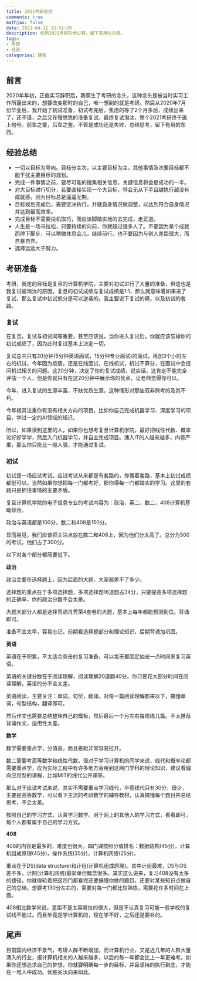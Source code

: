 ```yaml
---
title: 2021考研总结
comments: true
mathjax: false
date: 2021-04-12 12:51:29
description: 经历2021考研的全过程，留下有用的东西。
tags: 
- 考研
- 经验
categories: 随笔
---
```


## 前言

2020年年初，正值实习辞职后，我萌生了考研的念头，这种念头是被当时实习工作所逼出来的，想要改变那时的自己，唯一想到的就是考研。然后从2020年7月份毕业后，我开始了初试准备，初试考完后，焦虑的等了2个月多后，成绩出来了，还不错，之后又在慢悠悠的准备复试，最终复试淘汰，整个2021考研终于画上句号。前车之覆，后车之鉴。不管是成功还是失败，总结思考，留下有用的东西。

## 经验总结

- 一切以目标为导向。目标分主次，以主要目标为主，其他事情及次要目标都不能干扰主要目标的规划。
- 完成一件事情之前，要尽可能的搜集相关信息，关键信息将会是成功的一半。
- 对大目标进行切分，若要直接实现一个大目标，将会无从下手且越执行越没有成就感，因为目标总是遥遥无期。
- 目标规划完成后，需要坚决执行，并就自身情况做调整，以达到符合自身情况并达到最高效率。
- 完成目标不需要投机取巧，而应该脚踏实地的去完成，走正道。
- 人生是一场马拉松，只要持续的向前，你就超过很多人了。不要因为某个成就而停下脚步，可以稍微休息会儿，继续前行。也不要因为与别人差距很大，而自暴自弃。
- 选择远远大于努力。

## 考研准备

考研，我定的目标是复旦的计算机学院，主要对初试进行了大量的准备，但这也是我复试被淘汰的原因。复旦的初试成绩与复试成绩是1:1，那么就意味着如果进了复试，那么复试中初试低分是可以逆袭的。我主要说下复试的痛，以及初试的套路。

### 复试

在复旦，复试与初试同等重要，甚至应该说，当你进入复试后，你就应该忘掉你的初试成绩了，因为此时复试基本上决定一切。

复试总共只有20分钟(5分钟英语面试，15分钟专业面试)的面试，再加3个小时左右的机试，今年因为疫情，还是在线面试，在线机试，机试不算分，在面试中会提问机试相关的问题。这20分钟，决定了你的复试成绩，说实话，这肯定不能完全评估一个人，但是你就只有在这20分钟中展示你的优点，让老师觉得你可以。

今年，进入复试的生源丰富，不缺优质生源，这种情形对那些双非跨考的及其不利。

今年极其注重你有没有相关方向的项目，比如你自己完成机器学习、深度学习的项目，学过一定的AI领域的知识。

所以，如果读到这里的人，如果你也想考复旦计算机学院，最好把线性代数、概率论好好学学，然后入门机器学习，并自主完成项目。涌入IT的人越来越多，内卷严重，那么你只能比一般人强，才能通过复试。

### 初试

初试是一场应试考试。应试考试从来都是有套路的，你循着套路，基本上初试成绩都挺可以。当然如果你想把每一门都考好，那你得每一门都踏实的学习。这里的套路只是抓住事情的主要矛盾。

复旦计算机学院的电子信息专业的考试内容为：政治，英二，数二，408计算机基础综合。

政治与英语都是100分，数二和408是150分。

显而易见，我们应该把关注点放在数二和408上，因为他们分太高了。总分为500的考试，他们占了300分。

以下对各个部分都简要说下。

**政治**

政治主要在选择题上，因为后面的大题，大家都差不了多少。

选择题的重点在于多项选择题，多项选择题16道题占34分，只要提高多项选择题的正确率，你的政治分数不会太差。

大题大部分人都是选择背诵肖秀荣4套卷的大题，基本上每年都能预测到位。背诵即可。

准备不宜太早，容易忘记。前期看选择题部分和理论知识，后期背诵加巩固。

**英语**

英语在于积累，不太适合突击的复习准备，可以每天都固定抽出一点时间来复习英语。

英语的关键分数在于阅读理解，阅读理解20道题40分。你只要花大部分时间在阅读理解，英语的分不会太差。

英语阅读，主要关注：单词，句型，翻译。对每一篇阅读理解都来以下，搞懂单词，句型结构，翻译即可。

然后作文也需要总结整理自己的模板，然后最后一个月左右每周练几篇。不太推荐背诵作文，适用性太差。

**数学**

数学需要重点学，分值高，而且差距非常容易拉开。

数二需要考高等数学和线性代数，但对于学习计算机的同学来说，线代和概率论都需要重点学，应为实际工程中有许多地方会用到这两门学科的理论知识，建议看偏向应用型的课程，比如MIT的线代公开课等。

那么对于应试考试来说，其实不需要重点学习线代，毕竟线代只有30分，很少，主要是高等数学，可以看下主流的考研数学的辅导教材，认真搞懂每个题目并总结思考，不会太差。

按照自己的学习方式，认真学习数学。对于网上的其他人的学习方式，看看即可，每个人都有属于自己的学习方式。

**408**

408的内容是最多的，难度也很大。四门课按照分值排名：数据结构(45分)，计算机组成原理(45分)，操作系统(35分)，计算机网络(25分)。

重点在于DS(data structure)和计组(计算机组成原理)。其中计组最难，DS与OS差不多，计网(计算机网络)最简单但概念很多。其实这么说来，复习408没有太多的捷径，你就得轮着把这四门都看完还要搞懂你做的题目，还要对某些知识点做自己的总结。想要考130分左右的，需要对每一门都比较熟练，需要花许多时间在上面。

408相比数学来说，差距不是太容易拉的很大，但是不认真复习可能一般学校的复试线不能过。而且毕竟是学计算机的，现在学不好，之后还是要补的。

## 尾声

目前国内经济不景气，考研人群不断增加，而计算机行业，又是近几年的人群大量涌入的行业，报计算机相关的人越来越多，以后的每一年都会比上一年更难考。如果你还想追求自己的梦想，你就要明确每一步的目标，并且坚持的执行到底，才能在一堆人中成功。优胜劣汰向来如此。

